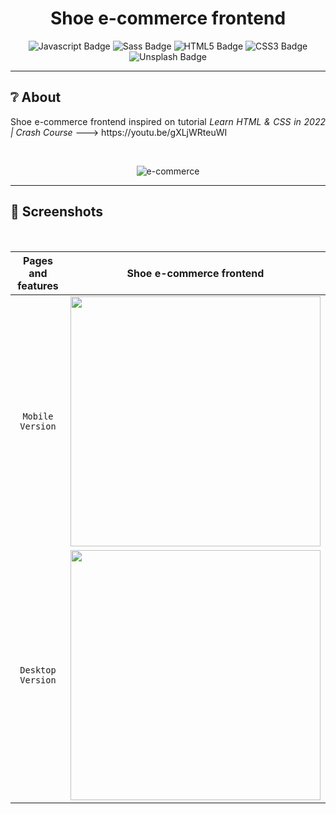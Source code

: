 <h1 align="center">Shoe e-commerce frontend</h1>

<div align="center">
  
![Javascript Badge](https://img.shields.io/badge/Javascript-F7DF1E?style=for-the-badge&logo=javascript&logoColor=white)
![Sass Badge](https://img.shields.io/badge/Sass-CC6699?style=for-the-badge&logo=sass&logoColor=white)
![HTML5 Badge](https://img.shields.io/badge/HTML5-E34F26?style=for-the-badge&logo=html5&logoColor=white)
![CSS3 Badge](https://img.shields.io/badge/CSS3-1572B6?style=for-the-badge&logo=css3&logoColor=white)
![Unsplash Badge](https://img.shields.io/badge/Unsplash-000000?style=for-the-badge&logo=unsplash&logoColor=white)

</div>

---

## ❔ About

<p align="justify">Shoe e-commerce frontend inspired on tutorial <i>Learn HTML & CSS in 2022 | Crash Course</i> --->  https://youtu.be/gXLjWRteuWI</p/

<br/><div align="center">

![e-commerce](https://user-images.githubusercontent.com/94974740/170084745-9fdf7df5-1fce-4310-86b8-e3b4028f301a.png)

</div>

---

## 📸 Screenshots

<br/><div align="center">
  
|Pages and features|Shoe e-commerce frontend|
| :----------------: | :---------------------------------------------------: |
|`Mobile Version`|<img src="https://user-images.githubusercontent.com/94974740/170082916-e2e24884-806f-495a-a281-f29054d5d5f3.png"  width="400" height="auto"/>|
|`Desktop Version`|<img src="https://user-images.githubusercontent.com/94974740/170082922-da1e5cbb-2bc2-44d5-9413-9146cfdc1d1b.png"  width="400" height="auto"/>|

</div><br/>
